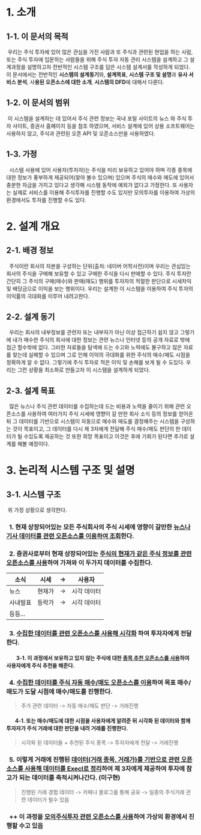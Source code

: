 # 1. 소개
## 1-1. 이 문서의 목적
&nbsp;우리는 주식 투자에 있어 많은 관심을 가진 사람과 또 주식과 관련된 현업을 하는 사람, 또는 주식 투자에 입문하는 사람들을 위해 주식 투자 자동 관리 시스템을 설계하고 그 설계과정을 설명하고자 전반적인 시스템 구조를 담은 시스템 설계서를 작성하게 되었다. 이 문서에서는 전반적인 **시스템의 설계동기**와, **설계목표**, **시스템 구조 및 설명**과 **유사 서비스 분석**, 사**용된 오픈소스에 대한 소개**, **시스템의 DFD**에 대해서 다룬다.
## 1-2. 이 문서의 범위
&nbsp;이 시스템을 설계하는 데 있어서 주식 관련 정보는 국내 포털 사이트의 뉴스 와 주식 투자 사이트, 증권사 홈페이지 등을 참조 하였으며, 서비스 설계에 있어 상용 소프트웨어는 사용하지 않고, 주식과 관련된 오픈 API 및 오픈소스만을 사용하였다.
## 1-3. 가정
&nbsp; 시스템 사용에 있어 사용자(투자자)는 주식을 미리 보유하고 있어야 하며 각종 종목에 대한 정보가 풍부하게 제공되어(찾아 볼수 있으며) 있으며 주식의 매수와 매도에 있어서 충분한 자금을 가지고 있다고 생각해 시스템 동작에 예외가 없다고 가정한다. 또 사용자는 실제로 서비스를 이용해 주식투자를 진행할 수도 있지만 모의투자를 이용하여 가상의 환경에서도 투자를 진행할 수도 있다.

# 2. 설계 개요
## 2-1. 배경 정보
&nbsp; 주식이란 회사의 자본을 구성하는 단위(출처: 네이버 어학사전)이며 우리는 관심있는 회사의 주식을 구매해 보유할 수 있고 구매한 주식을 다시 판매할 수 있다. 주식 투자란 간단히 그 주식의 구매(매수)와 판매(매도) 행위를 투자자의 적절한 판단으로 시세차익 및 배당금으로 이익을 보는 행위이다. 우리는 설계한 이 시스템을 이용하여 주식 투자의 이익률의 극대화를 이루어 내려고한다.
## 2-2. 설계 동기
&nbsp; 우리는 회사의 내부정보를 관련자 또는 내부자가 아닌 이상 접근하기 쉽지 않고 그렇기에 내가 매수한 주식의 회사에 대한 정보는 관련 뉴스나 인터넷 등의 공개 자료로 밖에 접근 할수밖에 없다. 그러한 자료들을 탐색에 드는 수고와 노력에도 불구하고 많은 자료를 찾는데 실패할 수 있으며 그로 인해 이익의 극대화를 위한 주식의 매수/매도 시점을 정확하게 알 수 없다. 그렇기에 주식 투자로 적은 이익 및 손해를 보게 될 수 도있다. 우리는 그런 상황을 최소화로 만들고자 이 시스템을 설계하게 되었다.
## 2-3. 설계 목표
&nbsp; 많은 뉴스나 주식 관련 데이터를 수집하는데 드는 비용과 노력을 줄이기 위해 관련 오픈소스를 사용하여 여러가지 주식 시세에 영향이 갈 만한 회사 소식 등의 정보를 얻어온뒤 그 데이터를 기반으로 시스템이 자동으로 매수와 매도를 결정해주는 시스템을 구성하는 것이 목표이고, 그 데이터를 다시 제 3자에게 전달해 주식 매수/매도 판단의 한 데이터가 될 수있도록 제공하는 것 또한 희망 목표이고 이것은 후에 기회가 된다면 추가로 설계를 해볼 예정이다.
# 3. 논리적 시스템 구조 및 설명
## 3-1. 시스템 구조
&nbsp;위 가정 상황으로 생각한다.

### &nbsp; 1. 현재 상장되어있는 모든 주식회사의 주식 시세에 영향이 갈만한 <u>뉴스나 기사 데이터를 관련 오픈소스를 이용하여 조회</u>한다.
### &nbsp; 2. 증권사로부터 현재 상장되어있는 <u>주식의 현재가 같은 주식 정보를 관련 오픈소스를 사용</u>하여 가져와 이 두가지 데이터를 수집한다.
| 소식 | 시세 | -> | 사용자 |
|--|--|--|--|
|뉴스 | 현재가 | -> | 시각 데이터|
|사내발표 | 등락가 | -> | 시각 데이터|
| 등등...|

### &nbsp; 3. <u>수집한 데이터를 관련 오픈소스를 사용해 시각화</u> 하여 투자자에게 전달한다.
#### &nbsp;&nbsp;&nbsp;&nbsp;&nbsp;&nbsp;&nbsp; 3-1. 이 과정에서 보유하고 있지 않는 주식에 대한 <u>종목 추천 오픈소스를 사용</u>하여 사용자에게 주식 추천을 해준다.
### &nbsp; 4.  <u>수집한 데이터를 주식 자동 매수/매도 오픈소스를 이용</u>하여 목표 매수/매도가 도달 시점에 매수/매도를 진행한다. 
> 주가 관련 데이터 -> 자동 매수/매도 판단 -> 거래진행
#### &nbsp;&nbsp;&nbsp;&nbsp;&nbsp;&nbsp;&nbsp;4-1. 또는 매수/매도에 대한 시점을 사용자에게 알려준 뒤 시각화 된 데이터와 함께 투자자가 주식 거래에 대한 판단을 내려 거래를 진행한다.
> 시각화 된 데이터들 + 추천된 주식 종목 -> 투자자에게 전달 -> 거래진행
### &nbsp; 5. 이렇게 거래에 진행된 <u>데이터(거래 종목, 거래가)를 기반으로 관련 오픈소스를 사용해 데이터를 Execl로 정리</u>하여 제 3자에게 제공하여 투자에 참고가 되는 데이터를 축적시켜나간다. (미구현)
> 진행된 거래 경험 데이터 -> 카페나 블로그를 통해 공유 -> 일종의 주식거래 관련 데이터가 될수 있음
### &nbsp; ++ 이 과정을 <u>모의주식투자 관련 오픈소스를 사용</u>하여 가상의 환경에서 진행할 수고 있음